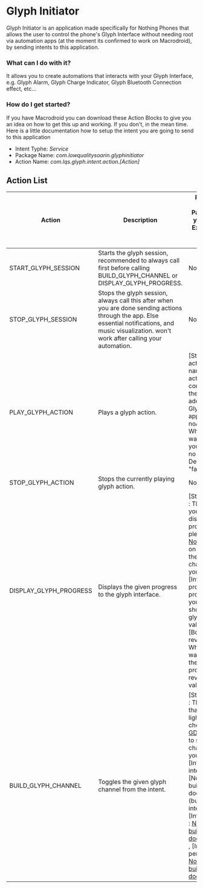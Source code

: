 # Glyph Initiator
Glyph Initiator is an application made specifically for Nothing Phones that allows the user to control the phone's Glyph Interface without needing root
via automation apps (at the moment its confirmed to work on Macrodroid), by sending intents to this application.

### What can I do with it?
It allows you to create automations that interacts with your Glyph Interface, e.g. Glyph Alarm, Glyph Charge Indicator, Glyph Bluetooth Connection effect, etc...

### How do I get started?
If you have Macrodroid you can download these Action Blocks to give you an idea on how to get this up and working.
If you don't, in the mean time. Here is a little documentation how to setup the intent you are going to send to this application

- Intent Typhe: _Service_
- Package Name: _com.lowqualitysoarin.glyphinitiator_
- Action Name: _com.lqs.glyph.intent.action.[Action]_

## Action List

| Action | Description | Parameters (Add the Parameters in your Intent's Extras. These are case-sensitive.) |
| ------ | ----------- | ---------- |
| START_GLYPH_SESSION | Starts the glyph session, recommended to always call first before calling BUILD_GLYPH_CHANNEL or DISPLAY_GLYPH_PROGRESS. | None. |
| STOP_GLYPH_SESSION | Stops the glyph session, always call this after when you are done sending actions through the app. Else essential notifications, and music visualization. won't work after calling your automation. | None. |
| PLAY_GLYPH_ACTION | Plays a glyph action. | [String] actionKey : The name of your action, should correspond with the entry you added in the Glyph Initiator app. , [Boolean] noAudio : Whether you want to play your action with no audio. Default value is "false". |
| STOP_GLYPH_ACTION | Stops the currently playing glyph action. | None. |
| DISPLAY_GLYPH_PROGRESS | Displays the given progress to the glyph interface. | [String] channel : The channel you want to display your progress in, please check [Nothing's GDK](https://github.com/Nothing-Developer-Programme/Glyph-Developer-Kit?tab=readme-ov-file#glyph) on github to see the glyph channels of your phone. , [Integer] progress : The progress that you want to show on your glyph. Default value is "0". [Boolean] reversed : Whether you want to show the glyph progress in reverse. Default value is "false". |
| BUILD_GLYPH_CHANNEL | Toggles the given glyph channel from the intent. | [String] channel : The channel that you want to light up, please check [Nothing's GDK](https://github.com/Nothing-Developer-Programme/Glyph-Developer-Kit?tab=readme-ov-file#glyph) on github to see the glyph channels of your phone. , [Integer] interval : [Nothing's buildInterval documentation.](buildInterval(int interval)) , [Integer] cycles : [Nothing's buildCycles documentation.](https://github.com/Nothing-Developer-Programme/Glyph-Developer-Kit#:~:text=buildCycles(int%20cycles)) , [Integer] period : [Nothing's buildPeriod documentation.](https://github.com/Nothing-Developer-Programme/Glyph-Developer-Kit#:~:text=buildPeriod(int%20period)) |
